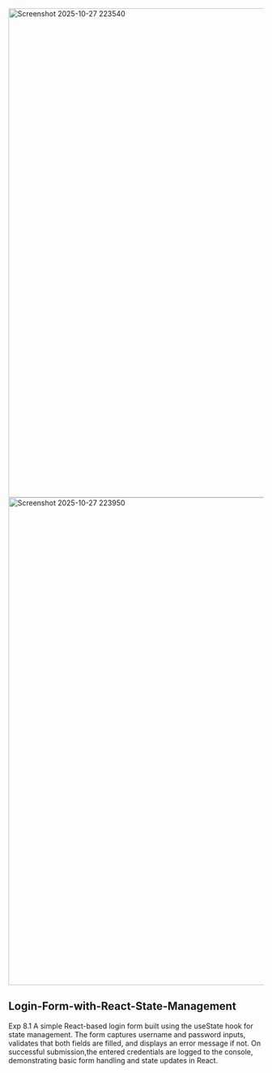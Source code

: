 <img width="1919" height="965" alt="Screenshot 2025-10-27 223540" src="https://github.com/user-attachments/assets/6c0a8310-9db0-4615-8002-72c8f6176c59" />
<img width="1919" height="962" alt="Screenshot 2025-10-27 223950" src="https://github.com/user-attachments/assets/97becf4a-b191-4c80-9898-69c4f33054e9" />


## Login-Form-with-React-State-Management
Exp 8.1 A simple React-based login form built using the useState hook for state management. The form captures username and password inputs, validates that both fields are filled, and displays an error message if not. On successful submission,the entered credentials are logged to the console, demonstrating basic form handling and state updates in React.
